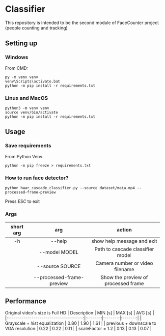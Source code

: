 # Classifier
This repository is intended to be the second module of FaceCounter project (people counting and tracking)

## Setting up
### Windows
From CMD:
```
py -m venv venv
venv\Scripts\activate.bat
python -m pip install -r requirements.txt
```
### Linux and MacOS
```
python3 -m venv venv
source venv/bin/activate
python -m pip install -r requirements.txt 
```

## Usage
### Save requirements
From Python Venv:
```
python -m pip freeze > requirements.txt
```
### How to run face detector?
```
python haar_cascade_classifier.py --source dataset/maia.mp4 --processed-frame-preview
```
Press _ESC_ to exit

### Args
| short arg |            arg            |                action               |
|:---------:|:-------------------------:|:-----------------------------------:|
| -h        | --help                    | show help message and exit          |
|           | --model MODEL             | Path to cascade classifier model    |
|           | --source SOURCE           | Camera number or video filename     |
|           | --processed-frame-preview | Show the preview of processed frame |

## Performance
Original video's size is Full HD
|               Description              | MIN [s] | MAX [s] | AVG [s] |
|:--------------------------------------:|:-------:|:-------:|:-------:|
| Grayscale + hist equalization          |   0.80  |   1.90  |   1.61  |
| previous + downscale to VGA resolution |   0.22  |   0.22  |   0.11  |
| scaleFactor = 1.2                      |   0.13  |   0.13  |   0.07  |

